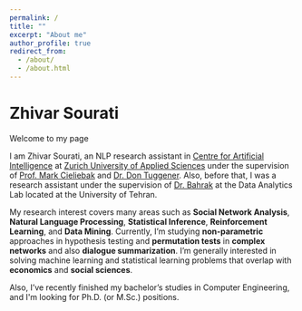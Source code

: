 ```yaml
---
permalink: /
title: ""
excerpt: "About me"
author_profile: true
redirect_from: 
  - /about/
  - /about.html
---
```


# Zhivar Sourati


Welcome to my page

I am Zhivar Sourati, an NLP research assistant in [Centre for Artificial Intelligence](https://www.zhaw.ch/en/engineering/institutes-centres/cai/) at [Zurich University of Applied Sciences](https://www.zhaw.ch/en/university/) under the supervision of [Prof. Mark Cieliebak](https://www.zhaw.ch/en/about-us/person/ciel/) and [Dr. Don Tuggener](https://www.zhaw.ch/en/about-us/person/tuge/). Also, before that, I was a research assistant under the supervision of [Dr. Bahrak](https://ece.ut.ac.ir/en/~bahrak) at the Data Analytics Lab located at the University of Tehran.


My research interest covers many areas such as **Social Network Analysis**, **Natural Language Processing**, **Statistical Inference**, **Reinforcement Learning**, and **Data Mining**. Currently, I’m studying **non-parametric** approaches in hypothesis testing and **permutation tests** in **complex networks** and also **dialogue summarization**. I’m generally interested in solving machine learning and statistical learning problems that overlap with **economics** and **social sciences**.


Also, I’ve recently finished my bachelor’s studies in Computer Engineering, and I'm looking for Ph.D. (or M.Sc.) positions.
